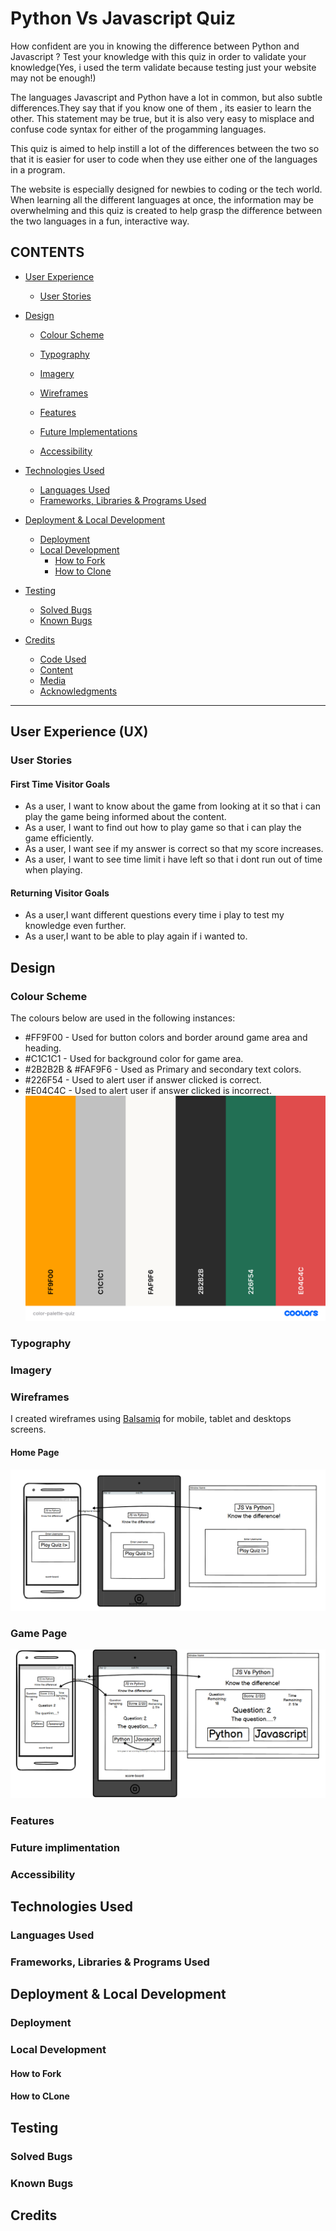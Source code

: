 # Python Vs Javascript Quiz

How confident are you in knowing the difference between Python and Javascript ? 
Test your knowledge with this quiz in order to validate your knowledge(Yes, i used the term validate because testing just your website may not be enough!)

The languages Javascript and Python have a lot in common, but also subtle differences.They say that if you know one of them , its easier to learn the other. This statement may be true, but it is also very easy to misplace and confuse code syntax for either of the progamming languages. 

This quiz is aimed to help instill a lot of the differences between the two so that it is easier for user to code when they use either one of the languages in a program. 

The website is especially designed for newbies to coding or the tech world. When learning all the different languages at once, the information may be overwhelming and this quiz is created to help grasp the difference between the two languages in a fun, interactive way. 
## CONTENTS

* [User Experience](#User-Experience)
  * [User Stories](#User-Stories)

* [Design](#Design)
  * [Colour Scheme](#Colour-Scheme)
  * [Typography](#Typography)
  * [Imagery](#Imagery)
  * [Wireframes](#Wireframes)
  * [Features](#Features)
    
  * [Future Implementations](#Future-Implementations)
  * [Accessibility](#Accessibility)

* [Technologies Used](#Technologies-Used)
  * [Languages Used](#Languages-Used)
  * [Frameworks, Libraries & Programs Used](#Frameworks,-Libraries-&-Programs-Used)

* [Deployment & Local Development](#Deployment-&-Local-Development)
  * [Deployment](#Deployment)
  * [Local Development](#Local-Development)
    * [How to Fork](#How-to-Fork)
    * [How to Clone](#How-to-Clone)

* [Testing](#Testing)
  * [Solved Bugs](#Solved-Bugs)
  * [Known Bugs](#Known-Bugs)
  
* [Credits](#Credits)
  * [Code Used](#Code-Used)
  * [Content](#Content)
  * [Media](#Media)
  * [Acknowledgments](#Acknowledgments)

---

## User Experience (UX)



### User Stories

#### First Time Visitor Goals

* As a user, I want to know about the game from looking at it so that i can play the game being informed about the content.
* As a user, I want to find out how to play game so that i can play the game efficiently.
* As a user, I want see if my answer is correct so that my score increases.
* As a user, I want to see time limit i have left so that i dont run out of time when playing.

#### Returning Visitor Goals

* As a user,I want different questions every time i play to test my knowledge even further.
* As a user,I want to be able to play again if i wanted to.


## Design

### Colour Scheme

The colours below are used in the following instances:
* #FF9F00 - Used for button colors and border around game area and heading.
* #C1C1C1 - Used for background color for game area.
* #2B2B2B & #FAF9F6 - Used as Primary and secondary text colors.
* #226F54 - Used to alert user if answer clicked is correct.
* #E04C4C - Used to alert user if answer clicked is incorrect.
![JavaScript Vs Python Quiz Color Scheme](documentation/color-palette-quiz.png)

### Typography
### Imagery
### Wireframes

I created wireframes using [Balsamiq](https://balsamiq.com/) for mobile, tablet and desktops screens.

#### Home Page

![Home page](documentation/wireframes/wireframe-first-page.png)

### Game Page 

![Game page](documentation/wireframes/wireframe-game-page.png)

### Features
### Future implimentation
### Accessibility
## Technologies Used
### Languages Used 
### Frameworks, Libraries & Programs Used
## Deployment & Local Development
### Deployment
### Local Development
#### How to Fork
#### How to CLone
## Testing
### Solved Bugs
### Known Bugs
## Credits
